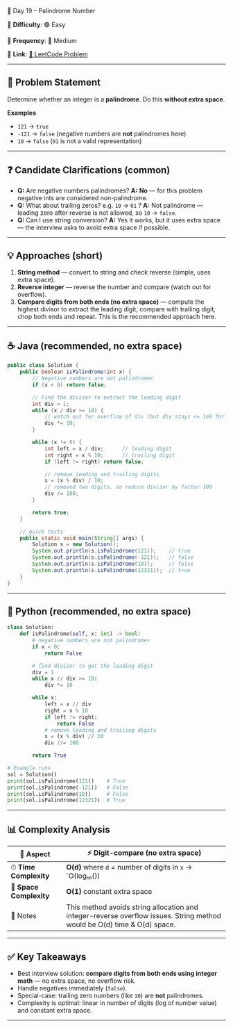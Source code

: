 🌟 Day 19 – Palindrome Number

📌 **Difficulty**: 🟢 Easy

📌 **Frequency**: 🔁 Medium

📌 **Link**: [🔗 LeetCode Problem](https://leetcode.com/problems/palindrome-number/)

---

## 📝 Problem Statement

Determine whether an integer is a **palindrome**. Do this **without extra space**.

**Examples**

* `121` → `true`
* `-121` → `false` (negative numbers are **not** palindromes here)
* `10` → `false` (`01` is not a valid representation)

---

## ❓ Candidate Clarifications (common)

* **Q:** Are negative numbers palindromes?
  **A:** **No** — for this problem negative ints are considered non-palindrome.
* **Q:** What about trailing zeros? e.g. `10` → `01` ?
  **A:** Not palindrome — leading zero after reverse is not allowed, so `10` → `false`.
* **Q:** Can I use string conversion?
  **A:** Yes it works, but it uses extra space — the interview asks to avoid extra space if possible.

---

## 💡 Approaches (short)

1. **String method** — convert to string and check reverse (simple, uses extra space).
2. **Reverse integer** — reverse the number and compare (watch out for overflow).
3. **Compare digits from both ends (no extra space)** — compute the highest divisor to extract the leading digit, compare with trailing digit, chop both ends and repeat. This is the recommended approach here.

---

## ☕ Java (recommended, no extra space)

```java
public class Solution {
    public boolean isPalindrome(int x) {
        // Negative numbers are not palindromes
        if (x < 0) return false;

        // Find the divisor to extract the leading digit
        int div = 1;
        while (x / div >= 10) {
            // watch out for overflow of div (but div stays <= 1e9 for 32-bit int)
            div *= 10;
        }

        while (x != 0) {
            int left = x / div;      // leading digit
            int right = x % 10;      // trailing digit
            if (left != right) return false;

            // remove leading and trailing digits
            x = (x % div) / 10;
            // removed two digits, so reduce divisor by factor 100
            div /= 100;
        }

        return true;
    }

    // quick tests
    public static void main(String[] args) {
        Solution s = new Solution();
        System.out.println(s.isPalindrome(121));    // true
        System.out.println(s.isPalindrome(-121));   // false
        System.out.println(s.isPalindrome(10));     // false
        System.out.println(s.isPalindrome(12321));  // true
    }
}
```

---

## 🐍 Python (recommended, no extra space)

```python
class Solution:
    def isPalindrome(self, x: int) -> bool:
        # negative numbers are not palindromes
        if x < 0:
            return False

        # find divisor to get the leading digit
        div = 1
        while x // div >= 10:
            div *= 10

        while x:
            left = x // div
            right = x % 10
            if left != right:
                return False
            # remove leading and trailing digits
            x = (x % div) // 10
            div //= 100

        return True

# Example runs
sol = Solution()
print(sol.isPalindrome(121))    # True
print(sol.isPalindrome(-121))   # False
print(sol.isPalindrome(10))     # False
print(sol.isPalindrome(12321))  # True
```

---

## 📊 Complexity Analysis

| 🔎 Aspect               | ⚡ Digit-compare (no extra space)                                                                                       |  
| ----------------------- | ------------------------------------------------------------------------------------------------------------------------ | 
| ⏱ **Time Complexity**   | **O(d)** where `d` = number of digits in `x` → \`O(log₁₀())                                                              |  
| 💾 **Space Complexity** | **O(1)** constant extra space                                                                                            |   
| 📝 Notes                | This method avoids string allocation and integer-reverse overflow issues. String method would be O(d) time & O(d) space. |       

---

## ✅ Key Takeaways

* Best interview solution: **compare digits from both ends using integer math** — no extra space, no overflow risk.
* Handle negatives immediately (`false`).
* Special-case: trailing zero numbers (like `10`) are **not** palindromes.
* Complexity is optimal: linear in number of digits (log of number value) and constant extra space.

---
